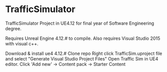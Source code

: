 # TrafficSimulator
TrafficSimulator Project in UE4.12 for final year of Software Engineering degree.

Requires Unreal Engine 4.12.# to compile. Also requires Visual Studio 2015 with visual c++.

Download & install ue4 4.12.#
Clone repo
Right click TrafficSim.uproject file and select "Generate Visual Studio Project Files"
Open Traffic Sim in UE4 editor.
Click 'Add new' -> Content pack -> Starter Content